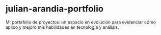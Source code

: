 # julian-arandia-portfolio
Mi portafolio de proyectos: un espacio en evolución para evidenciar cómo aplico y mejoro mis habilidades en tecnología y análisis.
